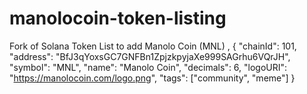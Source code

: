 # manolocoin-token-listing
Fork of Solana Token List to add Manolo Coin (MNL)
,
  {
    "chainId": 101,
    "address": "BfJ3qYoxsGC7GNFBn1ZpjzkpyjaXe999SAGrhu6VQrJH",
    "symbol": "MNL",
    "name": "Manolo Coin",
    "decimals": 6,
    "logoURI": "https://manolocoin.com/logo.png",
    "tags": ["community", "meme"]
  }

